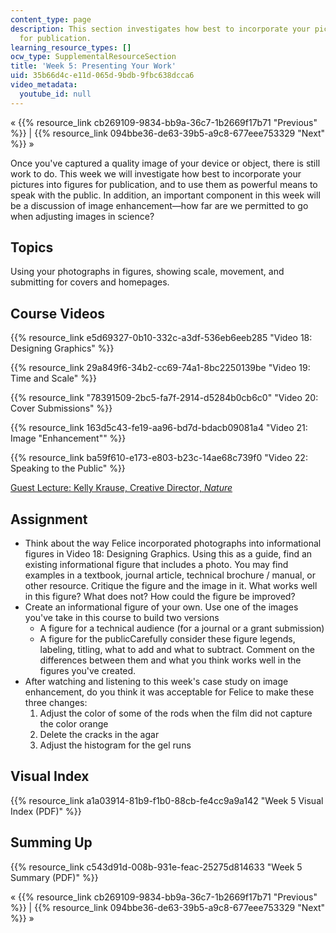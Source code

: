 ```yaml
---
content_type: page
description: This section investigates how best to incorporate your picture into figures
  for publication.
learning_resource_types: []
ocw_type: SupplementalResourceSection
title: 'Week 5: Presenting Your Work'
uid: 35b66d4c-e11d-065d-9bdb-9fbc638dcca6
video_metadata:
  youtube_id: null
---
```


« {{% resource_link cb269109-9834-bb9a-36c7-1b2669f17b71 "Previous" %}} | {{% resource_link 094bbe36-de63-39b5-a9c8-677eee753329 "Next" %}} »

Once you've captured a quality image of your device or object, there is still work to do. This week we will investigate how best to incorporate your pictures into figures for publication, and to use them as powerful means to speak with the public. In addition, an important component in this week will be a discussion of image enhancement—how far are we permitted to go when adjusting images in science?

Topics
------

Using your photographs in figures, showing scale, movement, and submitting for covers and homepages.

Course Videos
-------------

{{% resource_link e5d69327-0b10-332c-a3df-536eb6eeb285 "Video 18: Designing Graphics" %}}

{{% resource_link 29a849f6-34b2-cc69-74a1-8bc2250139be "Video 19: Time and Scale" %}}

{{% resource_link "78391509-2bc5-fa7f-2914-d5284b0cb6c0" "Video 20: Cover Submissions" %}}

{{% resource_link 163d5c43-fe19-aa96-bd7d-bdacb09081a4 "Video 21: Image \"Enhancement\"" %}}

{{% resource_link ba59f610-e173-e803-b23c-14ae68c739f0 "Video 22: Speaking to the Public" %}}

[Guest Lecture: Kelly Krause, Creative Director, _Nature_](https://www.linkedin.com/in/kelly-krause-9a80ab5)

Assignment
----------

*   Think about the way Felice incorporated photographs into informational figures in Video 18: Designing Graphics. Using this as a guide, find an existing informational figure that includes a photo. You may find examples in a textbook, journal article, technical brochure / manual, or other resource. Critique the figure and the image in it. What works well in this figure? What does not? How could the figure be improved?
*   Create an informational figure of your own. Use one of the images you've take in this course to build two versions
    *   A figure for a technical audience (for a journal or a grant submission)
    *   A figure for the publicCarefully consider these figure legends, labeling, titling, what to add and what to subtract. Comment on the differences between them and what you think works well in the figures you've created.
*   After watching and listening to this week's case study on image enhancement, do you think it was acceptable for Felice to make these three changes:
    1.  Adjust the color of some of the rods when the film did not capture the color orange
    2.  Delete the cracks in the agar
    3.  Adjust the histogram for the gel runs

Visual Index
------------

{{% resource_link a1a03914-81b9-f1b0-88cb-fe4cc9a9a142 "Week 5 Visual Index (PDF)" %}}

Summing Up
----------

{{% resource_link c543d91d-008b-931e-feac-25275d814633 "Week 5 Summary (PDF)" %}}

« {{% resource_link cb269109-9834-bb9a-36c7-1b2669f17b71 "Previous" %}} | {{% resource_link 094bbe36-de63-39b5-a9c8-677eee753329 "Next" %}} »